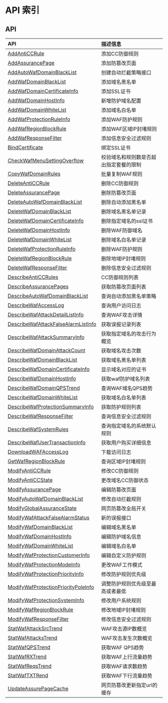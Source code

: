 # API 索引



## API

| API | 描述信息 |
|:---|:---|
|[AddAntiCCRule](api/uewaf-api/add_anti_cc_rule)|添加CC防御规则|
|[AddAssurancePage](api/uewaf-api/add_assurance_page)|添加防篡改页面|
|[AddAutoWafDomainBlackList](api/uewaf-api/add_auto_waf_domain_black_list)|创建自动拦截策略接口|
|[AddWafDomainBlackList](api/uewaf-api/add_waf_domain_black_list)|添加域名黑名单|
|[AddWafDomainCertificateInfo](api/uewaf-api/add_waf_domain_certificate_info)|添加SSL证书|
|[AddWafDomainHostInfo](api/uewaf-api/add_waf_domain_host_info)|新增防护域名配置|
|[AddWafDomainWhiteList](api/uewaf-api/add_waf_domain_white_list)|添加域名白名单|
|[AddWafProtectionRuleInfo](api/uewaf-api/add_waf_protection_rule_info)|添加WAF防护规则|
|[AddWafRegionBlockRule](api/uewaf-api/add_waf_region_block_rule)|添加WAF区域IP封堵规则|
|[AddWafResponseFilter](api/uewaf-api/add_waf_response_filter)|添加信息安全过滤规则|
|[BindCertificate](api/uewaf-api/bind_certificate)|绑定SSL证书|
|[CheckWafMenuSettingOverflow](api/uewaf-api/check_waf_menu_setting_overflow)|校验域名和规则数是否超出指定套餐的限制|
|[CopyWafDomainRules](api/uewaf-api/copy_waf_domain_rules)|批量复制WAF规则|
|[DeleteAntiCCRule](api/uewaf-api/delete_anti_cc_rule)|删除CC防御规则|
|[DeleteAssurancePage](api/uewaf-api/delete_assurance_page)|删除防篡改页面|
|[DeleteAutoWafDomainBlackList](api/uewaf-api/delete_auto_waf_domain_black_list)|删除自动添加黑名单|
|[DeleteWafDomainBlackList](api/uewaf-api/delete_waf_domain_black_list)|删除域名黑名单记录|
|[DeleteWafDomainCertificateInfo](api/uewaf-api/delete_waf_domain_certificate_info)|删除指定域名的ssl证书|
|[DeleteWafDomainHostInfo](api/uewaf-api/delete_waf_domain_host_info)|删除WAF防御域名|
|[DeleteWafDomainWhiteList](api/uewaf-api/delete_waf_domain_white_list)|删除域名白名单记录|
|[DeleteWafProtectionRuleInfo](api/uewaf-api/delete_waf_protection_rule_info)|删除WAF防护规则|
|[DeleteWafRegionBlockRule](api/uewaf-api/delete_waf_region_block_rule)|删除地域IP封堵规则|
|[DeleteWafResponseFilter](api/uewaf-api/delete_waf_response_filter)|删除信息安全过滤规则|
|[DescribeAntiCCRules](api/uewaf-api/describe_anti_cc_rules)|CC防御规则列表|
|[DescribeAssurancePages](api/uewaf-api/describe_assurance_pages)|获取防篡改页面列表|
|[DescribeAutoWafDomainBlackList](api/uewaf-api/describe_auto_waf_domain_black_list)|查询自动添加黑名单策略|
|[DescribeWafAccessLog](api/uewaf-api/describe_waf_access_log)|查询用户访问日志|
|[DescribeWafAttackDetailListInfo](api/uewaf-api/describe_waf_attack_detail_list_info)|查询WAF攻击详情|
|[DescribeWafAttackFalseAlarmListInfo](api/uewaf-api/describe_waf_attack_false_alarm_list_info)|获取误报记录列表|
|[DescribeWafAttackSummaryInfo](api/uewaf-api/describe_waf_attack_summary_info)|获取指定域名的攻击行为概览|
|[DescribeWafDomainAttackCount](api/uewaf-api/describe_waf_domain_attack_count)|获取域名攻击次数|
|[DescribeWafDomainBlackList](api/uewaf-api/describe_waf_domain_black_list)|获取域名黑名单列表|
|[DescribeWafDomainCertificateInfo](api/uewaf-api/describe_waf_domain_certificate_info)|显示域名对应的证书|
|[DescribeWafDomainHostInfo](api/uewaf-api/describe_waf_domain_host_info)|获取waf防护域名列表|
|[DescribeWafDomainQPSTrend](api/uewaf-api/describe_waf_domain_qps_trend)|查询WAF域名QPS趋势|
|[DescribeWafDomainWhiteList](api/uewaf-api/describe_waf_domain_white_list)|获取域名白名单列表|
|[DescribeWafProtectionSummaryInfo](api/uewaf-api/describe_waf_protection_summary_info)|获取防护规则列表|
|[DescribeWafResponseFilter](api/uewaf-api/describe_waf_response_filter)|查询信息安全过滤规则|
|[DescribeWafSystemRules](api/uewaf-api/describe_waf_system_rules)|查询指定域名的系统默认规则|
|[DescribeWafUserTransactionInfo](api/uewaf-api/describe_waf_user_transaction_info)|获取用户购买详细信息|
|[DownloadWAFAccessLog](api/uewaf-api/download_waf_access_log)|下载访问日志|
|[GetWafRegionBlockRule](api/uewaf-api/get_waf_region_block_rule)|查询区域IP封堵规则|
|[ModifyAntiCCRule](api/uewaf-api/modify_anti_cc_rule)|修改CC防御规则|
|[ModifyAntiCCState](api/uewaf-api/modify_anti_cc_state)|更改域名CC防御状态|
|[ModifyAssurancePage](api/uewaf-api/modify_assurance_page)|编辑防篡改页面|
|[ModifyAutoWafDomainBlackList](api/uewaf-api/modify_auto_waf_domain_black_list)|修改自动拦截规则|
|[ModifyGlobalAssuranceState](api/uewaf-api/modify_global_assurance_state)|网页防篡改全局开关|
|[ModifyWafAttackFalseAlarmStatus](api/uewaf-api/modify_waf_attack_false_alarm_status)|新的误报接口|
|[ModifyWafDomainBlackList](api/uewaf-api/modify_waf_domain_black_list)|编辑域名黑名单|
|[ModifyWafDomainHostInfo](api/uewaf-api/modify_waf_domain_host_info)|编辑防护域名信息|
|[ModifyWafDomainWhiteList](api/uewaf-api/modify_waf_domain_white_list)|编辑域名白名单|
|[ModifyWafProtectionCustomerInfo](api/uewaf-api/modify_waf_protection_customer_info)|编辑自定义防护规则|
|[ModifyWafProtectionModeInfo](api/uewaf-api/modify_waf_protection_mode_info)|更改WAF工作模式|
|[ModifyWafProtectionPriorityInfo](api/uewaf-api/modify_waf_protection_priority_info)|修改防护规则优先级|
|[ModifyWafProtectionPriorityPoleInfo](api/uewaf-api/modify_waf_protection_priority_pole_info)|调整防护规则优先级至最高或者最低|
|[ModifyWafProtectionSystemInfo](api/uewaf-api/modify_waf_protection_system_info)|修改用户系统规则|
|[ModifyWafRegionBlockRule](api/uewaf-api/modify_waf_region_block_rule)|修改地域IP封堵规则|
|[ModifyWafResponseFilter](api/uewaf-api/modify_waf_response_filter)|修改信息安全过滤规则|
|[StatWafAttackSrcTrend](api/uewaf-api/stat_waf_attack_src_trend)|WAF攻击源IP数概览|
|[StatWafAttacksTrend](api/uewaf-api/stat_waf_attacks_trend)|WAF攻击发生次数概览|
|[StatWafQPSTrend](api/uewaf-api/stat_waf_qps_trend)|获取WAF QPS趋势|
|[StatWafRXTrend](api/uewaf-api/stat_waf_rx_trend)|获取WAF上行流量趋势|
|[StatWafReqsTrend](api/uewaf-api/stat_waf_reqs_trend)|获取WAF请求数趋势|
|[StatWafTXTRend](api/uewaf-api/stat_waf_txt_rend)|获取WAF下行流量趋势|
|[UpdateAssurePageCache](api/uewaf-api/update_assure_page_cache)|网页防篡改更新指定url的缓存|



